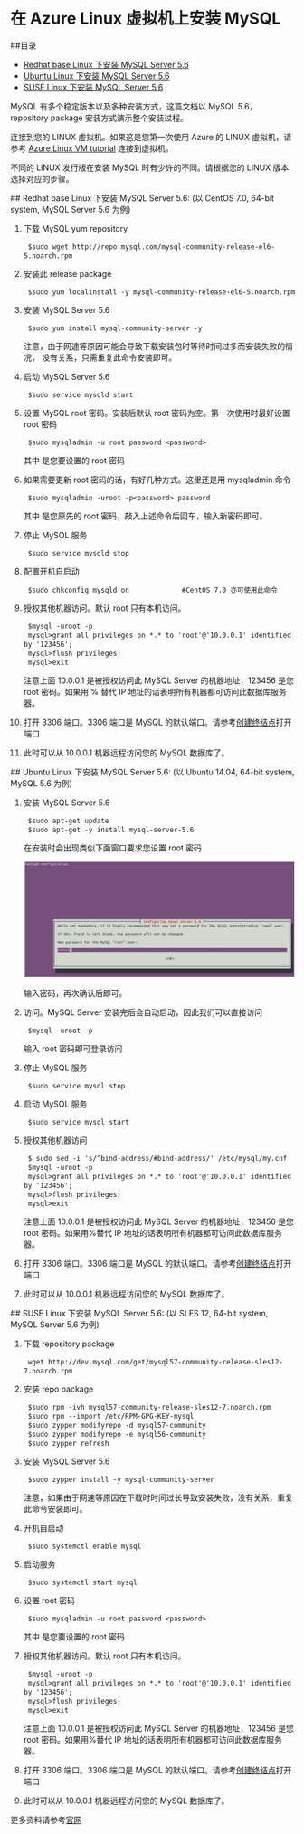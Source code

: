 <properties
	pageTitle="在 Azure Linux 虚拟机上安装 MySQL"
	description="了解如何在 Azure Linux 虚拟机上安装 MySQL"
	services="open-source"
	documentationCenter=""
	authors=""
	manager=""
	editor=""/>

<tags
	ms.service="open-source-website"
	ms.date=""
	wacn.date="06/14/2016"/>

# 在 Azure Linux 虚拟机上安装 MySQL

##目录

- [Redhat base Linux 下安装 MySQL Server 5.6](#install-mysql-server-5_6-under-redhat-base-linux)
- [Ubuntu Linux 下安装 MySQL Server 5.6](#install-mysql-server-5_6-under-ubuntu-linux)
- [SUSE Linux 下安装 MySQL Server 5.6](#install-mysql-server-5_6-under-suse-linux)

MySQL 有多个稳定版本以及多种安装方式，这篇文档以 MySQL 5.6， repository package 安装方式演示整个安装过程。


连接到您的 LINUX 虚拟机。如果这是您第一次使用 Azure 的 LINUX 虚拟机，请参考 [Azure Linux VM tutorial](/documentation/articles/virtual-machines-linux-tutorial-portal-rm/) 连接到虚拟机。

不同的 LINUX 发行版在安装 MySQL 时有少许的不同。请根据您的 LINUX 版本选择对应的步骤。

##<a name="install-mysql-server-5_6-under-redhat-base-linux"></a> Redhat base Linux 下安装 MySQL Server 5.6: (以 CentOS 7.0, 64-bit system, MySQL Server 5.6 为例)

1. 下载 MySQL yum repository

		$sudo wget http://repo.mysql.com/mysql-community-release-el6-5.noarch.rpm

2. 安装此 release package

		$sudo yum localinstall -y mysql-community-release-el6-5.noarch.rpm

3. 安装 MySQL Server 5.6

		$sudo yum install mysql-community-server -y

	注意，由于网速等原因可能会导致下载安装包时等待时间过多而安装失败的情况， 没有关系，只需重复此命令安装即可。

4. 启动 MySQL Server 5.6

		$sudo service mysqld start

5. 设置 MySQL root 密码。安装后默认 root 密码为空。第一次使用时最好设置 root 密码

		$sudo mysqladmin -u root password <password>

	其中 <password> 是您要设置的 root 密码

6. 如果需要更新 root 密码的话，有好几种方式。这里还是用 mysqladmin 命令

		$sudo mysqladmin -uroot -p<password> password

	其中 <password> 是您原先的 root 密码，敲入上述命令后回车，输入新密码即可。

7. 停止 MySQL 服务

		$sudo service mysqld stop

8. 配置开机自启动

		$sudo chkconfig mysqld on             #CentOS 7.0 亦可使用此命令

9. 授权其他机器访问。默认 root 只有本机访问。

		$mysql -uroot -p
		mysql>grant all privileges on *.* to 'root'@'10.0.0.1' identified by '123456';
		mysql>flush privileges;
		mysql>exit

	注意上面 10.0.0.1 是被授权访问此 MySQL Server 的机器地址，123456 是您 root 密码。如果用 % 替代 IP 地址的话表明所有机器都可访问此数据库服务器。

10. 打开 3306 端口。3306 端口是 MySQL 的默认端口。请参考[创建终结点](/documentation/articles/virtual-machines-linux-classic-setup-endpoints/)打开端口
11. 此时可以从 10.0.0.1 机器远程访问您的 MySQL 数据库了。



##<a name="install-mysql-server-5_6-under-ubuntu-linux"></a> Ubuntu Linux 下安装 MySQL Server 5.6: (以 Ubuntu 14.04, 64-bit system, MySQL 5.6 为例)

1. 安装 MySQL Server 5.6

		$sudo apt-get update
		$sudo apt-get -y install mysql-server-5.6

	在安装时会出现类似下面窗口要求您设置 root 密码

	![install-ubuntu](./media/open-source-azure-virtual-machines-linux-install-mysql/install-ubuntu.png)

	输入密码，再次确认后即可。

2. 访问。MySQL Server 安装完后会自动启动，因此我们可以直接访问

		$mysql -uroot -p

	输入 root 密码即可登录访问

3. 停止 MySQL 服务

		$sudo service mysql stop

4. 启动 MySQL 服务

		$sudo service mysql start

5. 授权其他机器访问

		$ sudo sed -i 's/^bind-address/#bind-address/' /etc/mysql/my.cnf
		$mysql -uroot -p
		mysql>grant all privileges on *.* to 'root'@'10.0.0.1' identified by '123456';
		mysql>flush privileges;
		mysql>exit

	注意上面 10.0.0.1 是被授权访问此 MySQL Server 的机器地址，123456 是您 root 密码。如果用%替代 IP 地址的话表明所有机器都可访问此数据库服务器。

6. 打开 3306 端口。3306 端口是 MySQL 的默认端口。请参考[创建终结点](/documentation/articles/virtual-machines-linux-classic-setup-endpoints/)打开端口 

7. 此时可以从 10.0.0.1 机器远程访问您的 MySQL 数据库了。

##<a name="install-mysql-server-5_6-under-suse-linux"></a> SUSE Linux 下安装 MySQL Server 5.6: (以 SLES 12, 64-bit system, MySQL Server 5.6 为例)

1. 下载 repository package

		wget http://dev.mysql.com/get/mysql57-community-release-sles12-7.noarch.rpm

2. 安装 repo package

		$sudo rpm -ivh mysql57-community-release-sles12-7.noarch.rpm
		$sudo rpm --import /etc/RPM-GPG-KEY-mysql
		$sudo zypper modifyrepo -d mysql57-community
		$sudo zypper modifyrepo -e mysql56-community
		$sudo zypper refresh

3. 安装 MySQL Server 5.6

		$sudo zypper install -y mysql-community-server

	注意，如果由于网速等原因在下载时时间过长导致安装失败，没有关系，重复此命令安装即可。

4. 开机自启动

		$sudo systemctl enable mysql

5. 启动服务

		$sudo systemctl start mysql

6. 设置 root 密码

		$sudo mysqladmin -u root password <password>

	其中 <password> 是您要设置的 root 密码

7. 授权其他机器访问。默认 root 只有本机访问。

		$mysql -uroot -p
		mysql>grant all privileges on *.* to 'root'@'10.0.0.1' identified by '123456';
		mysql>flush privileges;
		mysql>exit

	注意上面 10.0.0.1 是被授权访问此 MySQL Server 的机器地址，123456 是您 root 密码。如果用%替代 IP 地址的话表明所有机器都可访问此数据库服务器。

8. 打开 3306 端口。3306 端口是 MySQL 的默认端口。请参考[创建终结点](/documentation/articles/virtual-machines-linux-classic-setup-endpoints/)打开端口 

9. 此时可以从 10.0.0.1 机器远程访问您的 MySQL 数据库了。


更多资料请参考[官网](http://dev.mysql.com/doc/refman/5.6/en/) 
